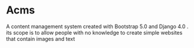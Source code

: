 # Acms
A content management system created with Bootstrap 5.0 and Django 4.0 . 
its scope is to allow people with no knowledge to create simple websites that contain images and text
